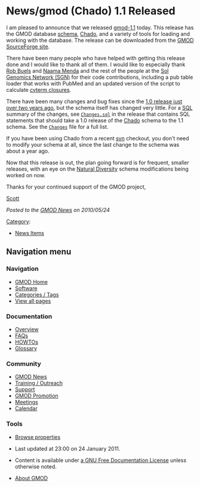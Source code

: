 



<span id="top"></span>




# <span dir="auto">News/gmod (Chado) 1.1 Released</span>









I am pleased to announce that we released
<a href="https://sourceforge.net/projects/gmod/" class="external text"
rel="nofollow">gmod-1.1</a> today. This release has the GMOD database
[schema](../Glossary#Schema "Glossary"),
<a href="../Chado" class="mw-redirect" title="Chado">Chado</a>, and a
variety of tools for loading and working with the database. The release
can be downloaded from the
<a href="https://sourceforge.net/projects/gmod/" class="external text"
rel="nofollow">GMOD SourceForge site</a>.

There have been many people who have helped with getting this release
done and I would like to thank all of them. I would like to especially
thank [Rob Buels](../User%3ARobertBuels "User%3ARobertBuels") and [Naama
Menda](../User%3ANaamaMenda "User%3ANaamaMenda") and the rest of the people
at the <a href="http://solgenomics.net/" class="external text"
rel="nofollow">Sol Genomics Network (SGN)</a> for their code
contributions, including a pub table loader that works with PubMed and
an updated version of the script to calculate [cvterm
closures](../Chado_CV_Module#Transitive_Closure "Chado CV Module").

There have been many changes and bug fixes since the [1.0 release just
over two years
ago](../GMOD_News_Archives#GMOD_1.0_Released "GMOD News Archives"), but
the schema itself has changed very little. For a
[SQL](../Glossary#SQL "Glossary") summary of the changes, see <a
href="http://gmod.svn.sourceforge.net/viewvc/gmod/schema/tags/gmod-1.1/chado/Changes.sql?revision=23255&amp;view=markup"
class="external text" rel="nofollow"><code>Changes.sql</code></a> in the
release that contains SQL statements that should take a 1.0 release of
the <a href="../Chado" class="mw-redirect" title="Chado">Chado</a>
schema to the 1.1 schema. See the <a
href="http://gmod.svn.sourceforge.net/viewvc/gmod/schema/tags/gmod-1.1/chado/Changes?revision=23255&amp;view=markup"
class="external text" rel="nofollow"><code>Changes</code></a> file for a
full list.

If you have been using Chado from a recent
<a href="../SVN" class="mw-redirect" title="SVN">svn</a> checkout, you
don't need to modify your schema at all, since the last change to the
schema was about a year ago.

Now that this release is out, the plan going forward is for frequent,
smaller releases, with an eye on the [Natural
Diversity](../Chado_Natural_Diversity_Module_Working_Group "Chado Natural Diversity Module Working Group")
schema modifications being worked on now.

Thanks for your continued support of the GMOD project,

[Scott](../User%3AScott "User%3AScott")

  



*Posted to the [GMOD News](../GMOD_News "GMOD News") on 2010/05/24*






[Category](../Special%3ACategories "Special%3ACategories"):

- [News Items](../Category%3ANews_Items "Category%3ANews Items")






## Navigation menu






### 



<a href="../Main_Page"
style="background-image: url(../../images/GMOD-cogs.png);"
title="Visit the main page"></a>


### Navigation



- <span id="n-GMOD-Home">[GMOD Home](../Main_Page)</span>
- <span id="n-Software">[Software](../GMOD_Components)</span>
- <span id="n-Categories-.2F-Tags">[Categories /
  Tags](../Categories)</span>
- <span id="n-View-all-pages">[View all
  pages](../Special:AllPages)</span>




### Documentation



- <span id="n-Overview">[Overview](../Overview)</span>
- <span id="n-FAQs">[FAQs](../Category%3AFAQ)</span>
- <span id="n-HOWTOs">[HOWTOs](../Category%3AHOWTO)</span>
- <span id="n-Glossary">[Glossary](../Glossary)</span>




### Community



- <span id="n-GMOD-News">[GMOD News](../GMOD_News)</span>
- <span id="n-Training-.2F-Outreach">[Training /
  Outreach](../Training_and_Outreach)</span>
- <span id="n-Support">[Support](../Support)</span>
- <span id="n-GMOD-Promotion">[GMOD Promotion](../GMOD_Promotion)</span>
- <span id="n-Meetings">[Meetings](../Meetings)</span>
- <span id="n-Calendar">[Calendar](../Calendar)</span>




### Tools

- <span id="t-smwbrowselink"><a href="../Special%3ABrowse/News-2Fgmod_(Chado)_1.1_Released"
  rel="smw-browse">Browse properties</a></span>



- <span id="footer-info-lastmod">Last updated at 23:00 on 24 January
  2011.</span>
<!-- - <span id="footer-info-viewcount">5,916 page views.</span> -->
- <span id="footer-info-copyright">Content is available under
  <a href="http://www.gnu.org/licenses/fdl-1.3.html" class="external"
  rel="nofollow">a GNU Free Documentation License</a> unless otherwise
  noted.</span>

<!-- -->

- <span id="footer-places-about">[About
  GMOD](../GMOD%3AAbout "GMOD%3AAbout")</span>

<!-- -->




